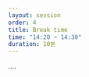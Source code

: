 ```yaml
---
layout: session
order: 4
title: Break time
time: "14:20 ~ 14:30"
duration: 10분
---
```

....
